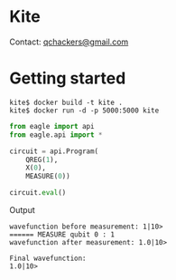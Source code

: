 # Kite
Contact: qchackers@gmail.com

# Getting started
```
kite$ docker build -t kite .
kite$ docker run -d -p 5000:5000 kite
```

``` python
from eagle import api
from eagle.api import *

circuit = api.Program(
    QREG(1),
    X(0),
    MEASURE(0))

circuit.eval()
```

Output

```
wavefunction before measurement: 1|10>
====== MEASURE qubit 0 : 1
wavefunction after measurement: 1.0|10>

Final wavefunction:
1.0|10>

```